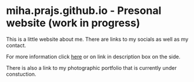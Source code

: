 # miha.prajs.github.io - Presonal website (work in progress)

This is a little website about me. There are links to my socials as well as my contact. 

For more information click [here](https://mihaprajs.github.io) or on link in description box on the side.

There is also a link to my photographic portfolio that is currently under constuction.
 
